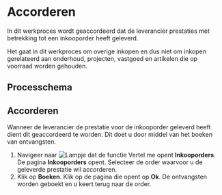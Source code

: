 # Accorderen

In dit werkproces wordt geaccordeerd dat de leverancier prestaties met betrekking tot een inkooporder heeft geleverd.

Het gaat in dit werkproces om overige inkopen en dus niet om inkopen gerelateerd aan onderhoud, projecten, vastgoed en artikelen die op voorraad worden gehouden.

## Processchema

## Accorderen

Wanneer de leverancier de prestatie voor de inkooporder geleverd heeft dient dit geaccordeerd te worden. Dit doet u door middel van het boeken van ontvangsten. 

1. Navigeer naar ![Lampje dat de functie Vertel me opent](https://docs.microsoft.com/nl-NL/dynamics365/business-central/media/ui-search/search_small.png "Vertel me wat u wilt doen")  **Inkooporders**. De pagina **Inkooporders** opent. Selecteer de order waarvoor u de geleverde prestatie wil accorderen. 
2. Klik op **Boeken**. Klik op de pagina die opent op **Ok**. De ontvangsten worden geboekt en u keert terug naar de order. 
<!--stackedit_data:
eyJoaXN0b3J5IjpbLTE0NjE2NDUwOTUsLTcwMzU5MzQ0M119
-->